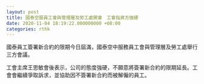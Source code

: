 ```yaml
---
layout: post
title: 國泰空服員工會與管理層及勞工處開會　工會指資方強硬
date: 2020-11-04 18:19:22.000000000 +08:00
categories: rthk
---
```


國泰員工簽署新合約的限期今日屆滿，國泰空中服務員工會與管理層及勞工處舉行三方會議。

工會主席王思敏會後表示，公司的態度強硬，不願意將簽署新合約的限期延長。工會會繼續爭取訴求，並協助因不簽署新合約而被解僱的員工。

